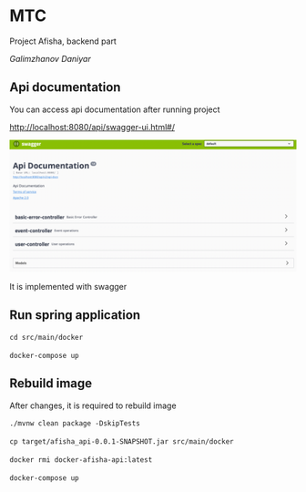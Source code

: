 # МТС

Project Afisha, backend part

_Galimzhanov Daniyar_ 


## Api documentation

You can access api documentation after running project

<http://localhost:8080/api/swagger-ui.html#/>

![swagger](screenshots/img.png)

It is implemented with swagger

## Run spring application

```
cd src/main/docker

docker-compose up
```

## Rebuild image

After changes, it is required to rebuild image

```
./mvnw clean package -DskipTests

cp target/afisha_api-0.0.1-SNAPSHOT.jar src/main/docker

docker rmi docker-afisha-api:latest

docker-compose up
```
